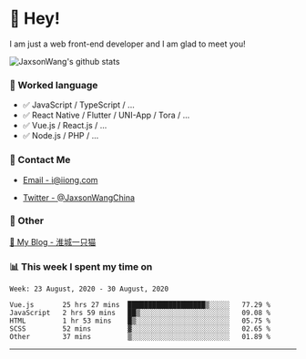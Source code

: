 # 👋 Hey!

I am just a web front-end developer and I am glad to meet you!

![JaxsonWang's github stats](https://github-readme-stats.vercel.app/api?username=JaxsonWang&&show_icons=true&&title_color=1abc9c&&icon_color=1abc9c)


### 📝 Worked language

- ✅ JavaScript / TypeScript / ...
- ✅ React Native / Flutter / UNI-App / Tora / ...
- ✅ Vue.js / React.js / ...
- ✅ Node.js / PHP / ...

### 📮 Contact Me

- [Email - i@iiong.com](mailto:i@iiong.com)

- [Twitter - @JaxsonWangChina](https://twitter.com/JaxsonWangChina)

### 🤪 Other

[📌 My Blog - 淮城一只猫](https://iiong.com)

### 📊 This week I spent my time on

<!--START_SECTION:waka-->
```text
Week: 23 August, 2020 - 30 August, 2020

Vue.js       25 hrs 27 mins  ███████████████████▒░░░░░   77.29 % 
JavaScript   2 hrs 59 mins   ██▒░░░░░░░░░░░░░░░░░░░░░░   09.08 % 
HTML         1 hr 53 mins    █▒░░░░░░░░░░░░░░░░░░░░░░░   05.75 % 
SCSS         52 mins         ▓░░░░░░░░░░░░░░░░░░░░░░░░   02.65 % 
Other        37 mins         ▒░░░░░░░░░░░░░░░░░░░░░░░░   01.89 % 
```
<!--END_SECTION:waka-->

---

